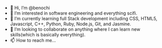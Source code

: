 - 👋 Hi, I’m @benochi
- 👀 I’m interested in software engineering and everything scifi.
- 🌱 I’m currently learning full Stack development including CSS, HTML5, Javascript, C++, Python, Ruby, Node.js, Git, and Jasmine. 
- 💞️ I’m looking to collaborate on anything where I can learn new skills(which is basically everything).
- 📫 How to reach me... 

